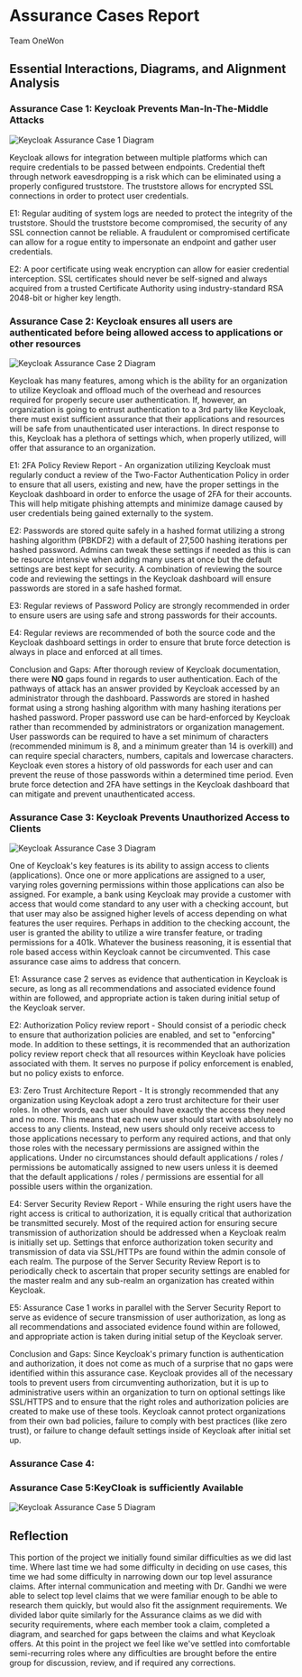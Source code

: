 # Assurance Cases Report
Team OneWon
## Essential Interactions, Diagrams, and Alignment Analysis

### Assurance Case 1: Keycloak Prevents Man-In-The-Middle Attacks

![Keycloak Assurance Case 1 Diagram]( ./Diagrams/jk_assurance_case1.png "Keycloak Assurance Case 1 Diagram")

Keycloak allows for integration between multiple platforms which can require credentials to be passed between endpoints.  Credential theft through network eavesdropping is a risk which can be eliminated using a properly configured truststore.  The truststore allows for encrypted SSL connections in order to protect user credentials.

E1:  Regular auditing of system logs are needed to protect the integrity of the truststore.  Should the truststore become compromised, the security of any SSL connection cannot be reliable.  A fraudulent or compromised certificate can allow for a rogue entity to impersonate an endpoint and gather user credentials.

E2:  A poor certificate using weak encryption can allow for easier credential interception.  SSL certificates should never be self-signed and always acquired from a trusted Certificate Authority using industry-standard RSA 2048-bit or higher key length.

### Assurance Case 2:  Keycloak ensures all users are authenticated before being allowed access to applications or other resources

![Keycloak Assurance Case 2 Diagram]( ./Diagrams/cs_assurance_claim.png "Keycloak Assurance Case 2 Diagram")

Keycloak has many features, among which is the ability for an organization to utilize Keycloak and offload much of the overhead and resources required for properly secure user authentication.  If, however, an organization is going to entrust authentication to a 3rd party like Keycloak, there must exist sufficient assurance that their applications and resources will be safe from unauthenticated user interactions.  In direct response to this, Keycloak has a plethora of settings which, when properly utilized, will offer that assurance to an organization.

E1:  2FA Policy Review Report - An organization utilizing Keycloak must regularly conduct a review of the Two-Factor Authentication Policy in order to ensure that all users, existing and new, have the proper settings in the Keycloak dashboard in order to enforce the usage of 2FA for their accounts.  This will help mitigate phishing attempts and minimize damage caused by user credentials being gained externally to the system.

E2:  Passwords are stored quite safely in a hashed format utilizing a strong hashing algorithm (PBKDF2) with a default of 27,500 hashing iterations per hashed password.  Admins can tweak these settings if needed as this is can be resource intensive when adding many users at once but the default settings are best kept for security.  A combination of reviewing the source code and reviewing the settings in the Keycloak dashboard will ensure passwords are stored in a safe hashed format.

E3:  Regular reviews of Password Policy are strongly recommended in order to ensure users are using safe and strong passwords for their accounts.

E4:  Regular reviews are recommended of both the source code and the Keycloak dashboard settings in order to ensure that brute force detection is always in place and enforced at all times.

Conclusion and Gaps:  After thorough review of Keycloak documentation, there were **NO** gaps found in regards to user authentication.  Each of the pathways of attack has an answer provided by Keycloak accessed by an administrator through the dashboard.  Passwords are stored in hashed format using a strong hashing algorithm with many hashing iterations per hashed password.  Proper password use can be hard-enforced by Keycloak rather than recommended by administrators or organization management.  User passwords can be required to have a set minimum of characters (recommended minimum is 8, and a minimum greater than 14 is overkill) and can require special characters, numbers, capitals and lowercase characters.  Keycloak even stores a history of old passwords for each user and can prevent the reuse of those passwords within a determined time period.  Even brute force detection and 2FA have settings in the Keycloak dashboard that can mitigate and prevent unauthenticated access.

### Assurance Case 3: Keycloak Prevents Unauthorized Access to Clients

![Keycloak Assurance Case 3 Diagram]( ./Diagrams/AssuranceCase3.png "Keycloak Assurance Case 3 Diagram")

One of Keycloak's key features is its ability to assign access to clients (applications). Once one or more applications are assigned to a user, varying roles governing permissions within those applications can also be assigned. For example, a bank using Keycloak may provide a customer with access that would come standard to any user with a checking account, but that user may also be assigned higher levels of access depending on what features the user requires. Perhaps in addition to the checking account, the user is granted the ability to utilize a wire transfer feature, or trading permissions for a 401k. Whatever the business reasoning, it is essential that role based access within Keycloak cannot be circumvented. This case assurance case aims to address that concern.

E1: Assurance case 2 serves as evidence that authentication in Keycloak is secure, as long as all recommendations and associated evidence found within are followed, and appropriate action is taken during initial setup of the Keycloak server. 

E2: Authorization Policy review report - Should consist of a periodic check to ensure that authorization policies are enabled, and set to "enforcing" mode. In addition to these settings, it is recommended that an authorization policy review report check that all resources within Keycloak have policies associated with them. It serves no purpose if policy enforcement is enabled, but no policy exists to enforce. 

E3: Zero Trust Architecture Report - It is strongly recommended that any organization using Keycloak adopt a zero trust architecture for their user roles. In other words, each user should have exactly the access they need and no more. This means that each new user should start with absolutely no access to any clients. Instead, new users should only receive access to those applications necessary to perform any required actions, and that only those roles with the necessary permissions are assigned within the applications. Under no circumstances should default applications / roles / permissions be automatically assigned to new users unless it is deemed that the default applications / roles / permissions are essential for all possible users within the organization. 

E4: Server Security Review Report - While ensuring the right users have the right access is critical to authorization, it is equally critical that authorization be transmitted securely. Most of the required action for ensuring secure transmission of authorization should be addressed when a Keycloak realm is initially set up. Settings that enforce authorization token security and transmission of data via SSL/HTTPs are found within the admin console of each realm. The purpose of the Server Security Review Report is to periodically check to ascertain that proper security settings are enabled for the master realm and any sub-realm an organization has created within Keycloak.

E5: Assurance Case 1 works in parallel with the Server Security Report to serve as evidence of secure transmission of user authorization, as long as all recommendations and associated evidence found within are followed, and appropriate action is taken during initial setup of the Keycloak server.

Conclusion and Gaps: Since Keycloak's primary function is authentication and authorization, it does not come as much of a surprise that no gaps were identified within this assurance case. Keycloak provides all of the necessary tools to prevent users from circumventing authorization, but it is up to administrative users within an organization to turn on optional settings like SSL/HTTPS and to ensure that the right roles and authorization policies are created to make use of these tools. Keycloak cannot protect organizations from their own bad policies, failure to comply with best practices (like zero trust), or failure to change default settings inside of Keycloak after initial set up.


### Assurance Case 4:

### Assurance Case 5:KeyCloak is sufficiently Available
![Keycloak Assurance Case 5 Diagram]( ./Diagrams/AssuranceCase5.drawio.png "Keycloak Assurance Case 5 Diagram")

## Reflection

This portion of the project we initially found similar difficulties as we did last time.  Where last time we had some difficulty in deciding on use cases, this time we had some difficulty in narrowing down our top level assurance claims.  After internal communication and meeting with Dr. Gandhi we were able to select top level claims that we were familiar enough to be able to research them quickly, but would also fit the assignment requirements.  We divided labor quite similarly for the Assurance claims as we did with security requirements, where each member took a claim, completed a diagram, and searched for gaps between the claims and what Keycloak offers.  At this point in the project we feel like we've settled into comfortable semi-recurring roles where any difficulties are brought before the entire group for discussion, review, and if required any corrections.
